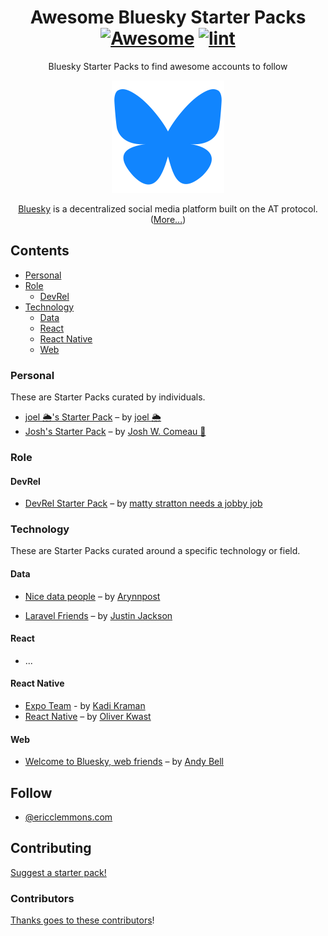 <div align="center">

<!-- title -->

<!--lint ignore no-dead-urls-->

# Awesome Bluesky Starter Packs [![Awesome](https://awesome.re/badge.svg)](https://awesome.re) [![lint](https://github.com/ericclemmons/awesome-starter-packs/actions/workflows/lint.yaml/badge.svg)](https://github.com/ericclemmons/awesome-starter-packs/actions/workflows/lint.yaml)

<!-- subtitle -->

Bluesky Starter Packs to find awesome accounts to follow

<!-- image -->

<a href="https://bsky.app" target="_blank" rel="noopener noreferrer">
  <img alt="Bluesky logo" src="./logo.png" />
</a>

<!-- description -->

[Bluesky](https://bsky.app/) is a decentralized social media platform built on the AT protocol. ([More...](https://blueskyweb.zendesk.com/hc/en-us/articles/19002666608397-What-is-Bluesky))

</div>

<!-- TOC -->

## Contents

- [Personal](#technology)
- [Role](#role)
  - [DevRel](#devrel)
- [Technology](#technology)
  - [Data](#data)
  - [React](#react)
  - [React Native](#react-native)
  - [Web](#web)

<!-- CONTENT -->

### Personal

These are Starter Packs curated by individuals.

- [joel 🌦️'s Starter Pack](https://bsky.app/starter-pack/joelhooks.com/3kvubopznv42u) – by [joel 🌦️](https://bsky.app/profile/joelhooks.com/post/3l7qfed2kgm25)
- [Josh's Starter Pack](https://bsky.app/starter-pack/joshwcomeau.com/3l7jgum7g5g2g) – by [Josh W. Comeau 👻](https://bsky.app/profile/joshwcomeau.com/post/3l7nqbl3smb2p)

### Role

#### DevRel

- [DevRel Starter Pack](https://bsky.app/starter-pack/matty.wtf/3l6xheltlof2a) – by [matty stratton needs a jobby job](https://bsky.app/profile/matty.wtf/post/3l7m23ivuki2m)

### Technology

These are Starter Packs curated around a specific technology or field.

#### Data

- [Nice data people](https://bsky.app/starter-pack-short/T1SxhAe) – by [Arynnpost](https://bsky.app/profile/arynn.bsky.social/post/3l7lnbjv3zd2o)

- [Laravel Friends](https://bsky.app/starter-pack/mijustin.bsky.social/3l75rwvv4ii24) – by [Justin Jackson](https://bsky.app/profile/mijustin.bsky.social/post/3l7oevuw4zw25)

#### React

- ...

#### React Native

- [Expo Team](https://bsky.app/starter-pack/kadi.bsky.social/3l7pjcvfbwg2w) - by [Kadi Kraman](https://bsky.app/profile/kadi.bsky.social/post/3l7pspn4tuv2t)
- [React Native](https://bsky.app/starter-pack/baumstumpf.bsky.social/3l6v6yw7fy42y) – by [Oliver Kwast](https://bsky.app/profile/baumstumpf.bsky.social/post/3l6vdsfxwpk2d)

#### Web

- [Welcome to Bluesky, web friends](https://bsky.app/starter-pack/piccalil.li/3kzombrxts22n) – by [Andy Bell](https://bsky.app/profile/bell.bz/post/3l7lynxynf52c)

<!-- END CONTENT -->

## Follow

<!-- list people worth following on social sites (Twitter, LinkedIn, GitHub, YouTube etc.) -->

- [@ericclemmons.com](https://bsky.app/profile/ericclemmons.com)

## Contributing

[Suggest a starter pack!](https://github.com/ericclemmons/awesome-starter-packs/issues/new?assignees=&labels=&projects=&template=suggestion.yaml)

### Contributors

[Thanks goes to these contributors](https://github.com/ericclemmons/awesome-starter-packs/graphs/contributors)!
